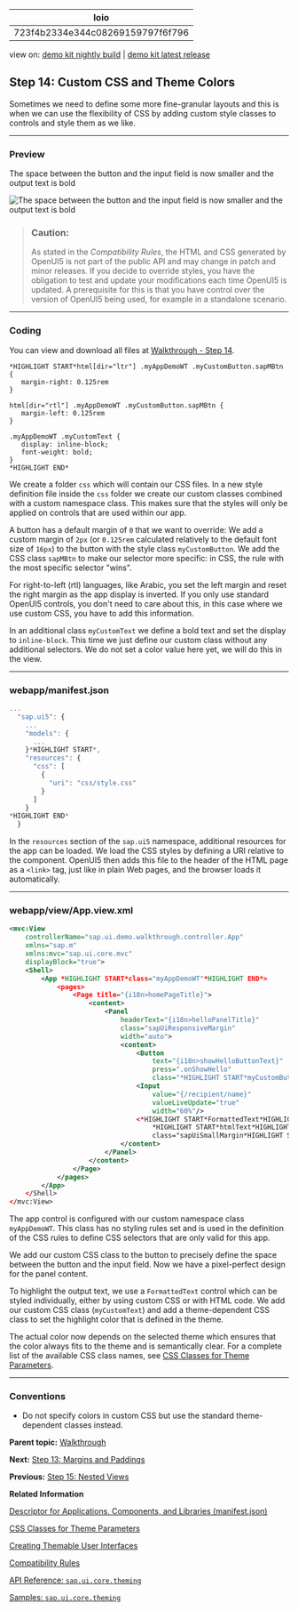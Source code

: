 <!-- loio723f4b2334e344c08269159797f6f796 -->

| loio |
| -----|
| 723f4b2334e344c08269159797f6f796 |

<div id="loio">

view on: [demo kit nightly build](https://openui5nightly.hana.ondemand.com/#/topic/723f4b2334e344c08269159797f6f796) | [demo kit latest release](https://openui5.hana.ondemand.com/#/topic/723f4b2334e344c08269159797f6f796)</div>

## Step 14: Custom CSS and Theme Colors

Sometimes we need to define some more fine-granular layouts and this is when we can use the flexibility of CSS by adding custom style classes to controls and style them as we like.

***

### Preview

   
  
<a name="loio723f4b2334e344c08269159797f6f796__fig_r1j_pst_mr"/>The space between the button and the input field is now smaller and the output text is bold

 ![](loiodc7fa7048c8b4083a9732901350a0c6d_HiRes.png "The space between the button and the input field is now smaller and the output text is bold") 

> ### Caution:  
> As stated in the *Compatibility Rules*, the HTML and CSS generated by OpenUI5 is not part of the public API and may change in patch and minor releases. If you decide to override styles, you have the obligation to test and update your modifications each time OpenUI5 is updated. A prerequisite for this is that you have control over the version of OpenUI5 being used, for example in a standalone scenario.

***

### Coding

You can view and download all files at [Walkthrough - Step 14](https://openui5.hana.ondemand.com/explored.html#/sample/sap.m.tutorial.walkthrough.14/preview).

```
*HIGHLIGHT START*html[dir="ltr"] .myAppDemoWT .myCustomButton.sapMBtn {
   margin-right: 0.125rem
}

html[dir="rtl"] .myAppDemoWT .myCustomButton.sapMBtn {
   margin-left: 0.125rem
}

.myAppDemoWT .myCustomText {
   display: inline-block;
   font-weight: bold;
}
*HIGHLIGHT END*
```

We create a folder `css` which will contain our CSS files. In a new style definition file inside the `css` folder we create our custom classes combined with a custom namespace class. This makes sure that the styles will only be applied on controls that are used within our app.

A button has a default margin of `0` that we want to override: We add a custom margin of `2px` \(or `0.125rem` calculated relatively to the default font size of `16px`\) to the button with the style class `myCustomButton`. We add the CSS class `sapMBtn` to make our selector more specific: in CSS, the rule with the most specific selector "wins".

For right-to-left \(rtl\) languages, like Arabic, you set the left margin and reset the right margin as the app display is inverted. If you only use standard OpenUI5 controls, you don't need to care about this, in this case where we use custom CSS, you have to add this information.

In an additional class `myCustomText` we define a bold text and set the display to `inline-block`. This time we just define our custom class without any additional selectors. We do not set a color value here yet, we will do this in the view.

***

### webapp/manifest.json

``` js
...
  "sap.ui5": {
	...	
	"models": {
	  ...
	}*HIGHLIGHT START*,
	"resources": {
	  "css": [
		{
		  "uri": "css/style.css"
		}
	  ]
	}
*HIGHLIGHT END*
  }
```

In the `resources` section of the `sap.ui5` namespace, additional resources for the app can be loaded. We load the CSS styles by defining a URI relative to the component. OpenUI5 then adds this file to the header of the HTML page as a `<link>` tag, just like in plain Web pages, and the browser loads it automatically.

***

### webapp/view/App.view.xml

``` xml
<mvc:View
	controllerName="sap.ui.demo.walkthrough.controller.App"
	xmlns="sap.m"
	xmlns:mvc="sap.ui.core.mvc"
	displayBlock="true">
	<Shell>
		<App *HIGHLIGHT START*class="myAppDemoWT"*HIGHLIGHT END*>
			<pages>
				<Page title="{i18n>homePageTitle}">
					<content>
						<Panel
							headerText="{i18n>helloPanelTitle}"
							class="sapUiResponsiveMargin"
							width="auto">
							<content>
								<Button
									text="{i18n>showHelloButtonText}"
									press=".onShowHello"
									class="*HIGHLIGHT START*myCustomButton*HIGHLIGHT END*"/>
								<Input
									value="{/recipient/name}"
									valueLiveUpdate="true"
									width="60%"/>
								<*HIGHLIGHT START*FormattedText*HIGHLIGHT END*
									*HIGHLIGHT START*htmlText*HIGHLIGHT END*="Hello {/recipient/name}"
									class="sapUiSmallMargin*HIGHLIGHT START* sapThemeHighlight-asColor myCustomText*HIGHLIGHT END*"/>
							</content>
						</Panel>
					</content>
				</Page>
			</pages>
		</App>
	</Shell>
</mvc:View>

```

The app control is configured with our custom namespace class `myAppDemoWT`. This class has no styling rules set and is used in the definition of the CSS rules to define CSS selectors that are only valid for this app.

We add our custom CSS class to the button to precisely define the space between the button and the input field. Now we have a pixel-perfect design for the panel content.

To highlight the output text, we use a `FormattedText` control which can be styled individually, either by using custom CSS or with HTML code. We add our custom CSS class \(`myCustomText`\) and add a theme-dependent CSS class to set the highlight color that is defined in the theme.

The actual color now depends on the selected theme which ensures that the color always fits to the theme and is semantically clear. For a complete list of the available CSS class names, see [CSS Classes for Theme Parameters](CSS_Classes_for_Theme_Parameters_ea08f53.md).

***

### Conventions

-   Do not specify colors in custom CSS but use the standard theme-dependent classes instead.


**Parent topic:** [Walkthrough](Walkthrough_3da5f4b.md "In this tutorial we will introduce you to all major development paradigms of OpenUI5.")

**Next:** [Step 13: Margins and Paddings](Step_13_Margins_and_Paddings_17b87fb.md "Our app content is still glued to the corners of the letterbox. To fine-tune our layout, we can add margins and paddings to the controls that we added in the previous step.")

**Previous:** [Step 15: Nested Views](Step_15_Nested_Views_df8c9c3.md "Our panel content is getting more and more complex and now it is time to move the panel content to a separate view. With that approach, the application structure is much easier to understand, and the individual parts of the app can be reused.")

**Related Information**  


[Descriptor for Applications, Components, and Libraries \(manifest.json\)](Descriptor_for_Applications,_Components,_and_Libraries_(manifest.json)_be0cf40.md "The descriptor for applications, components, and libraries (in short: app descriptor) is inspired by the WebApplication Manifest concept introduced by the W3C. The descriptor provides a central, machine-readable, and easy-to-access location for storing metadata associated with an application, an application component, or a library.")

[CSS Classes for Theme Parameters](CSS_Classes_for_Theme_Parameters_ea08f53.md "OpenUI5 provides a set of essential adjustable colors behind the generic predefined CSS rules that enable custom content to use the respective CSS classes for the required colors.")

[Creating Themable User Interfaces](Creating_Themable_User_Interfaces_a2c67ac.md "There are several things you should keep in mind to ensure that an application can actually be themed.")

[Compatibility Rules](Compatibility_Rules_91f0873.md "The following sections describe what SAP can change in major, minor, and patch releases. Always consider these rules when developing apps, features, or controls with or for OpenUI5.")

[API Reference: `sap.ui.core.theming`](https://openui5.hana.ondemand.com/#docs/api/symbols/sap.ui.core.theming.html)

[Samples: `sap.ui.core.theming` ](https://openui5.hana.ondemand.com/explored.html#/entity/sap.ui.core.theming/samples)

